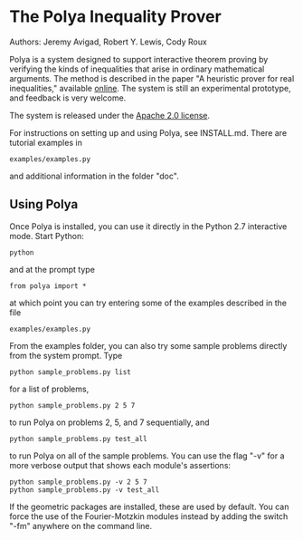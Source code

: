The Polya Inequality Prover
===========================

Authors: Jeremy Avigad, Robert Y. Lewis, Cody Roux

Polya is a system designed to support interactive theorem proving by verifying the kinds of inequalities that arise in ordinary mathematical arguments. The method is described in the paper "A heuristic prover for real inequalities," available [online](http://www.andrew.cmu.edu/user/avigad/Papers/polya.pdf). The system is still an experimental prototype, and feedback is very welcome.

The system is released under the [Apache 2.0 license](http://www.apache.org/licenses/LICENSE-2.0.html).

For instructions on setting up and using Polya, see INSTALL.md. There are tutorial examples in

    examples/examples.py
    
and additional information in the folder "doc". 


Using Polya
-----------

Once Polya is installed, you can use it directly in the Python 2.7 interactive mode. Start Python:

    python
    
and at the prompt type

    from polya import *
    
at which point you can try entering some of the examples described in the file

    examples/examples.py
    
From the examples folder, you can also try some sample problems directly from the system prompt. Type

    python sample_problems.py list
    
for a list of problems,

    python sample_problems.py 2 5 7
    
to run Polya on problems 2, 5, and 7 sequentially, and 

    python sample_problems.py test_all
    
to run Polya on all of the sample problems. You can use the flag "-v" for a more verbose output that shows each module's assertions:

    python sample_problems.py -v 2 5 7
    python sample_problems.py -v test_all
    
If the geometric packages are installed, these are used by default. You can force the use of the Fourier-Motzkin modules instead by adding the switch "-fm" anywhere on the command line.
    